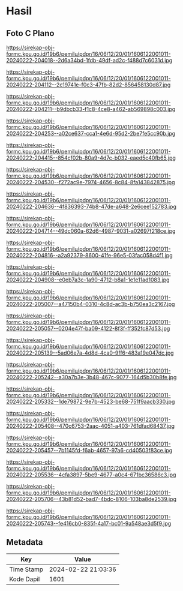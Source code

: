 # Hasil

## Foto C Plano

https://sirekap-obj-formc.kpu.go.id/19b6/pemilu/pdpr/16/06/12/20/01/1606122001011-20240222-204018--2d6a34bd-1fdb-49df-ad2c-f488d7c6031d.jpg

https://sirekap-obj-formc.kpu.go.id/19b6/pemilu/pdpr/16/06/12/20/01/1606122001011-20240222-204112--2c19741e-f0c3-47fb-82d2-856458130d87.jpg

https://sirekap-obj-formc.kpu.go.id/19b6/pemilu/pdpr/16/06/12/20/01/1606122001011-20240222-204211--b9dbcb33-f1c8-4ce8-a462-ab569898c003.jpg

https://sirekap-obj-formc.kpu.go.id/19b6/pemilu/pdpr/16/06/12/20/01/1606122001011-20240222-204253--a02ce637-cca1-4e6d-95d2-2be7fe5cc90b.jpg

https://sirekap-obj-formc.kpu.go.id/19b6/pemilu/pdpr/16/06/12/20/01/1606122001011-20240222-204415--854cf02b-80a9-4d7c-b032-eaed5c40fb65.jpg

https://sirekap-obj-formc.kpu.go.id/19b6/pemilu/pdpr/16/06/12/20/01/1606122001011-20240222-204530--f272ac9e-7974-4656-8c84-8fa143842875.jpg

https://sirekap-obj-formc.kpu.go.id/19b6/pemilu/pdpr/16/06/12/20/01/1606122001011-20240222-204636--4f836393-74b8-47de-a648-2e6cee152783.jpg

https://sirekap-obj-formc.kpu.go.id/19b6/pemilu/pdpr/16/06/12/20/01/1606122001011-20240222-204714--49dc060a-62d6-4987-9031-a02697f218ce.jpg

https://sirekap-obj-formc.kpu.go.id/19b6/pemilu/pdpr/16/06/12/20/01/1606122001011-20240222-204816--a2a92379-8600-41fe-96e5-03fac058d4f1.jpg

https://sirekap-obj-formc.kpu.go.id/19b6/pemilu/pdpr/16/06/12/20/01/1606122001011-20240222-204908--e0eb7a3c-1a90-4712-b8a1-1e1e11ad1083.jpg

https://sirekap-obj-formc.kpu.go.id/19b6/pemilu/pdpr/16/06/12/20/01/1606122001011-20240222-205007--a47150b4-0310-4c8d-ac3b-b750ea3c2167.jpg

https://sirekap-obj-formc.kpu.go.id/19b6/pemilu/pdpr/16/06/12/20/01/1606122001011-20240222-205057--0204e47f-ba09-4122-8f3f-ff352fc87d53.jpg

https://sirekap-obj-formc.kpu.go.id/19b6/pemilu/pdpr/16/06/12/20/01/1606122001011-20240222-205139--5ad06e7a-4d8d-4ca0-9ff6-483a19e047dc.jpg

https://sirekap-obj-formc.kpu.go.id/19b6/pemilu/pdpr/16/06/12/20/01/1606122001011-20240222-205242--a30a7b3e-3b48-467c-9077-164d5b30b8fe.jpg

https://sirekap-obj-formc.kpu.go.id/19b6/pemilu/pdpr/16/06/12/20/01/1606122001011-20240222-205332--1de79872-9e7b-4523-be68-751f9aacb330.jpg

https://sirekap-obj-formc.kpu.go.id/19b6/pemilu/pdpr/16/06/12/20/01/1606122001011-20240222-205408--470c6753-2aac-4051-a403-761dfad68437.jpg

https://sirekap-obj-formc.kpu.go.id/19b6/pemilu/pdpr/16/06/12/20/01/1606122001011-20240222-205457--7b1145fd-f6ab-4657-97a6-cd40503f83ce.jpg

https://sirekap-obj-formc.kpu.go.id/19b6/pemilu/pdpr/16/06/12/20/01/1606122001011-20240222-205536--4cfa3897-5be9-4677-a0c4-671bc36586c3.jpg

https://sirekap-obj-formc.kpu.go.id/19b6/pemilu/pdpr/16/06/12/20/01/1606122001011-20240222-205706--43b81d52-bad7-4bdc-8106-103ba8de2539.jpg

https://sirekap-obj-formc.kpu.go.id/19b6/pemilu/pdpr/16/06/12/20/01/1606122001011-20240222-205743--fe416cb0-835f-4a17-bc01-9a548ae3d5f9.jpg


## Metadata

| Key        | Value               |
| ---------- | ------------------- |
| Time Stamp | 2024-02-22 21:03:36 |
| Kode Dapil | 1601                |



